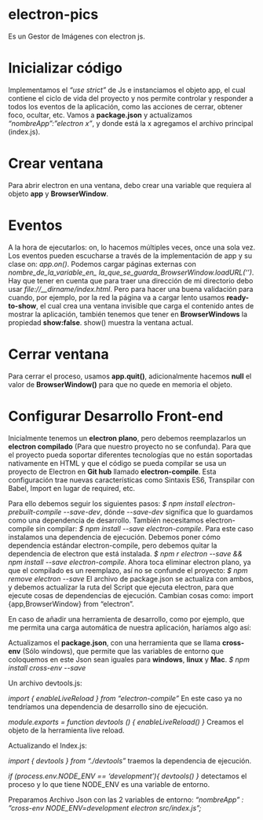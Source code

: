 # electron-pics
Es un Gestor de Imágenes con electron js.


# Inicializar código

Implementamos el *“use strict”* de Js e instanciamos el objeto app, el cual contiene el ciclo de vida del proyecto y nos permite controlar y responder a todos los eventos de la aplicación, como las acciones de cerrar, obtener foco, ocultar, etc.
Vamos a **package.json** y actualizamos *“nombreApp”:”electron x”*, y donde está la x agregamos el archivo principal (index.js).

# Crear ventana

Para abrir electron en una ventana, debo crear una variable que requiera al objeto **app** y **BrowserWindow**.

# Eventos

A la hora de ejecutarlos: on, lo hacemos múltiples veces, once una sola vez.
Los eventos pueden escucharse a través de la implementación de app y su clase on: *app.on()*.
Podemos cargar páginas externas con *nombre_de_la_variable_en_ la_que_se_guarda_BrowserWindow.loadURL(‘’)*. Hay que tener en cuenta que para traer una dirección de mi directorio debo usar *file://__dirname/index.html*. Pero para hacer una buena validación para cuando, por ejemplo, por la red la página va a cargar lento usamos **ready-to-show**, el cual crea una ventana invisible que carga el contenido antes de mostrar la aplicación, también tenemos que tener en **BrowserWindows** la propiedad **show:false**.
show() muestra la ventana actual.

# Cerrar ventana

Para cerrar el proceso, usamos **app.quit()**, adicionalmente hacemos **null** el valor de **BrowserWindow()** para que no quede en memoria el objeto.

# Configurar Desarrollo Front-end

Inicialmente tenemos un **electron plano**, pero debemos reemplazarlos un **electron compilado** (Para que nuestro proyecto no se confunda). Para que el proyecto pueda soportar diferentes tecnologías que no están soportadas nativamente en HTML y que el código se pueda compilar se usa un proyecto de Electron en **Git hub** llamado **electron-compile**. Esta configuración trae nuevas características como Sintaxis ES6, Transpilar con Babel, Import en lugar de required, etc.


Para ello debemos seguir los siguientes pasos:
*$ npm install electron-prebuilt-compile --save-dev*, dónde *--save-dev* significa que lo guardamos como una dependencia de desarrollo.
También necesitamos electron-compile sin compilar:
*$ npm install --save electron-compile*. Para este caso instalamos una dependencia de ejecución.
Debemos poner cómo dependencia estándar electron-compile, pero debemos quitar la dependencia de electron que está instalada.
*$ npm r electron --save && npm install --save electron-compile*.
Ahora toca eliminar electron plano, ya que el compilado es un reemplazo, así no se confunde el proyecto:
*$ npm remove electron --save*
El archivo de package.json se actualiza con ambos, y debemos actualizar la ruta del Script que ejecuta electron, para que ejecute cosas de dependencias de ejecución. Cambian cosas como: import {app,BrowserWindow} from “electron”.

En caso de añadir una herramienta de desarrollo, como por ejemplo, que me permita una carga automática de nuestra aplicación, haríamos algo así:

Actualizamos el **package.json**, con una herramienta que se llama **cross-env** (Sólo windows), que permite que las variables de entorno que coloquemos en este Json sean iguales para **windows**, **linux** y **Mac**.
*$ npm install cross-env --save*

Un archivo devtools.js:

*import  { enableLiveReload } from “electron-compile”*
En este caso ya no tendríamos una dependencia de desarrollo sino de ejecución.

*module.exports = function devtools () {
    enableLiveReload()
}*
Creamos el objeto de la herramienta live reload.

Actualizando el Index.js:

*import { devtools } from “./devtools”*
traemos la dependencia de ejecución.

*if (process.env.NODE_ENV == ‘development’){
    devtools()
}*
detectamos el proceso y lo que tiene NODE_ENV es una variable de entorno.

Preparamos Archivo Json con las 2 variables de entorno:
*“nombreApp” : ”cross-env NODE_ENV=development electron src/index.js”;*
